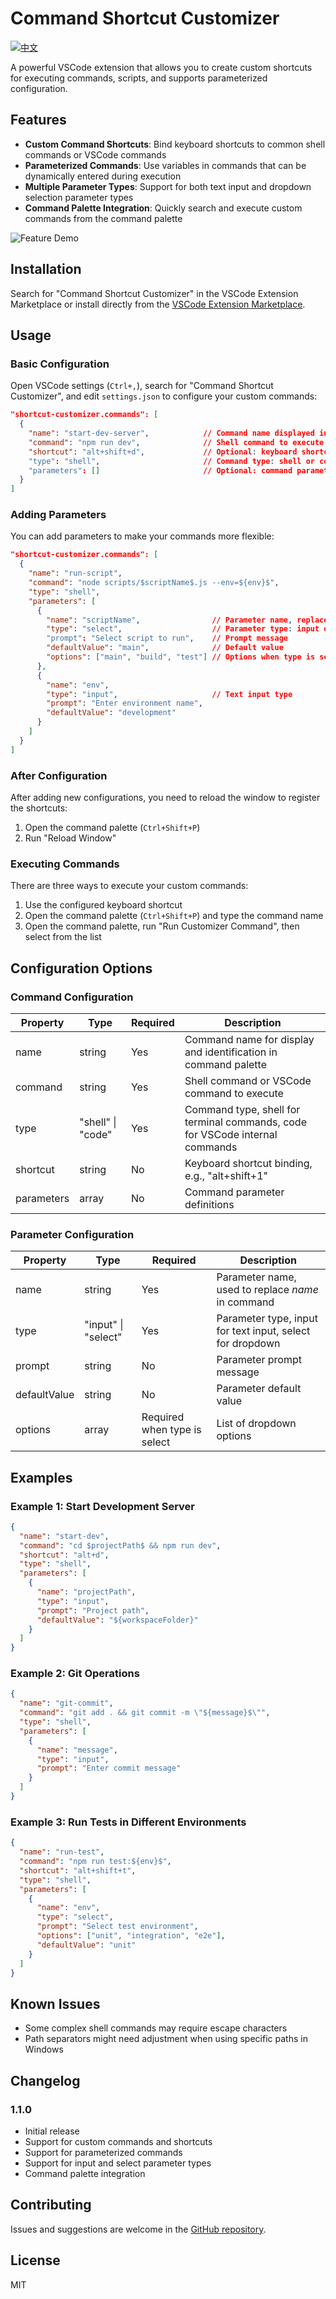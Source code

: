# Command Shortcut Customizer

[![中文](https://img.shields.io/badge/语言-中文-red)](README.md)

A powerful VSCode extension that allows you to create custom shortcuts for executing commands, scripts, and supports parameterized configuration.

## Features

- **Custom Command Shortcuts**: Bind keyboard shortcuts to common shell commands or VSCode commands
- **Parameterized Commands**: Use variables in commands that can be dynamically entered during execution
- **Multiple Parameter Types**: Support for both text input and dropdown selection parameter types
- **Command Palette Integration**: Quickly search and execute custom commands from the command palette

![Feature Demo](https://i.vgy.me/01qJDH.gif)

## Installation

Search for "Command Shortcut Customizer" in the VSCode Extension Marketplace or install directly from the [VSCode Extension Marketplace](https://marketplace.visualstudio.com/items?itemName=wisen.shortcut-customizer).

## Usage

### Basic Configuration

Open VSCode settings (`Ctrl+,`), search for "Command Shortcut Customizer", and edit `settings.json` to configure your custom commands:

```json
"shortcut-customizer.commands": [
  {
    "name": "start-dev-server",            // Command name displayed in the command palette
    "command": "npm run dev",              // Shell command to execute
    "shortcut": "alt+shift+d",             // Optional: keyboard shortcut
    "type": "shell",                       // Command type: shell or code
    "parameters": []                       // Optional: command parameters
  }
]
```

### Adding Parameters

You can add parameters to make your commands more flexible:

```json
"shortcut-customizer.commands": [
  {
    "name": "run-script",
    "command": "node scripts/$scriptName$.js --env=${env}$",
    "type": "shell",
    "parameters": [
      {
        "name": "scriptName",                // Parameter name, replaces $scriptName$ in the command
        "type": "select",                    // Parameter type: input or select
        "prompt": "Select script to run",    // Prompt message
        "defaultValue": "main",              // Default value
        "options": ["main", "build", "test"] // Options when type is select
      },
      {
        "name": "env",
        "type": "input",                     // Text input type
        "prompt": "Enter environment name",
        "defaultValue": "development"
      }
    ]
  }
]
```

### After Configuration

After adding new configurations, you need to reload the window to register the shortcuts:

1. Open the command palette (`Ctrl+Shift+P`)
2. Run "Reload Window"

### Executing Commands

There are three ways to execute your custom commands:

1. Use the configured keyboard shortcut
2. Open the command palette (`Ctrl+Shift+P`) and type the command name
3. Open the command palette, run "Run Customizer Command", then select from the list

## Configuration Options

### Command Configuration

| Property   | Type              | Required | Description                                                                  |
| ---------- | ----------------- | -------- | ---------------------------------------------------------------------------- |
| name       | string            | Yes      | Command name for display and identification in command palette               |
| command    | string            | Yes      | Shell command or VSCode command to execute                                   |
| type       | "shell" \| "code" | Yes      | Command type, shell for terminal commands, code for VSCode internal commands |
| shortcut   | string            | No       | Keyboard shortcut binding, e.g., "alt+shift+1"                               |
| parameters | array             | No       | Command parameter definitions                                                |

### Parameter Configuration

| Property     | Type                | Required                     | Description                                               |
| ------------ | ------------------- | ---------------------------- | --------------------------------------------------------- |
| name         | string              | Yes                          | Parameter name, used to replace $name$ in command         |
| type         | "input" \| "select" | Yes                          | Parameter type, input for text input, select for dropdown |
| prompt       | string              | No                           | Parameter prompt message                                  |
| defaultValue | string              | No                           | Parameter default value                                   |
| options      | array               | Required when type is select | List of dropdown options                                  |

## Examples

### Example 1: Start Development Server

```json
{
  "name": "start-dev",
  "command": "cd $projectPath$ && npm run dev",
  "shortcut": "alt+d",
  "type": "shell",
  "parameters": [
    {
      "name": "projectPath",
      "type": "input",
      "prompt": "Project path",
      "defaultValue": "${workspaceFolder}"
    }
  ]
}
```

### Example 2: Git Operations

```json
{
  "name": "git-commit",
  "command": "git add . && git commit -m \"${message}$\"",
  "type": "shell",
  "parameters": [
    {
      "name": "message",
      "type": "input",
      "prompt": "Enter commit message"
    }
  ]
}
```

### Example 3: Run Tests in Different Environments

```json
{
  "name": "run-test",
  "command": "npm run test:${env}$",
  "shortcut": "alt+shift+t",
  "type": "shell",
  "parameters": [
    {
      "name": "env",
      "type": "select",
      "prompt": "Select test environment",
      "options": ["unit", "integration", "e2e"],
      "defaultValue": "unit"
    }
  ]
}
```

## Known Issues

- Some complex shell commands may require escape characters
- Path separators might need adjustment when using specific paths in Windows

## Changelog

### 1.1.0

- Initial release
- Support for custom commands and shortcuts
- Support for parameterized commands
- Support for input and select parameter types
- Command palette integration

## Contributing

Issues and suggestions are welcome in the [GitHub repository](https://github.com/wisenchen/shortcut-customizer).

## License

MIT
